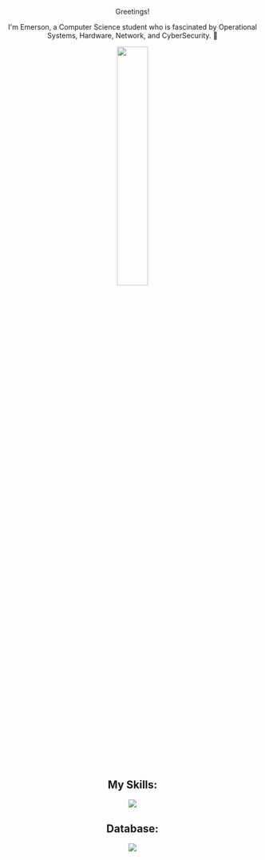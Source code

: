 
<p align="center"> Greetings!
<p align="center"> I'm Emerson, a Computer Science student who is fascinated by Operational Systems, Hardware, Network, and CyberSecurity. 👾


<div align="center" style="margin-bottom:100px">
    <img width=35% align="center" src="https://github-readme-stats-git-main-rafaelalexandrino.vercel.app/api/top-langs/?username=emersondmatos&show_icons=true&theme=react&layout=compact" />
</div>

<div align="center" style="margin-bottom:10px">

## My Skills:

<p align="center">
  <a href="https://skillicons.dev">
    <img src="https://skillicons.dev/icons?i=dotnet,java,js,powershell,python,linux,arch,debian,bsd&perline=5" />
  </a>
</p>

<div align="center" style="margin-bottom:10px">

 ## Database:
</div>

<p align="center">
  <a href="https://skillicons.dev">
    <img src="https://skillicons.dev/icons?i=mysql,postgres" />
  </a>
</p>
